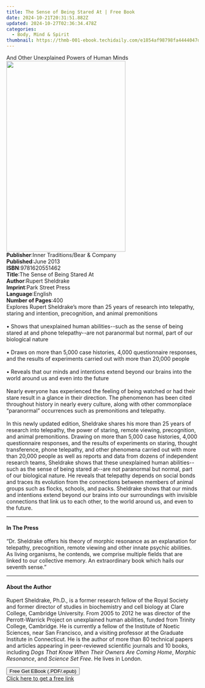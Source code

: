 ```yaml
---
title: The Sense of Being Stared At | Free Book
date: 2024-10-21T20:31:51.882Z
updated: 2024-10-27T02:36:34.478Z
categories:
  - Body, Mind & Spirit
thumbnail: https://thmb-001-ebook.techidaily.com/e1854af98798fa4444047d3617a4089a72cc1ad02c4316f0544d41e4ea3cff5e.jpg
---
```

<main id="book-container">
  <div class="flex flex-col">
    <div class="book-brief flex-1 py-6 px-4 sm:p-6 md:py-10 md:px-8">
      <!-- brief-->
      <div class="book-brief-main">
        And Other Unexplained Powers of Human Minds
      </div>
    </div>
    <div
      class="book-meta-info flex-1 grid gap-4 col-start-1 col-end-3 row-start-1 sm:mb-6 sm:grid-cols-4 lg:gap-6 lg:col-start-2 lg:row-end-6 lg:row-span-6 lg:mb-0"
    >
      <div
        class="book-meta-info-left place-content-center mt-4 p-4 text-sm leading-6 col-start-2 col-span-2 dark:text-slate-400"
      >
        <img
          class="w-full h-500 object-cover rounded-lg sm:h-255 sm:col-span-2 lg:col-span-full"
          src="https://img-001-ebook.techidaily.com/8fead2ce02b1a35dcbc4f1c5cb024be5d202120276ab42246d1b59bef8d99084.jpg"
          alt=""
          width="312"
          height="500"
        />
      </div>
      <div
        class="book-meta-info-right mt-2 col-start-1 row-start-2 col-span-3 self-center"
      >
        <!-- meta data  -->
        <div class="flex flex-col px-4 md:px-8">
          <div class="flex-1">
            <strong>Publisher</strong>:<span class="px-2"
              >Inner Traditions/Bear &amp; Company</span
            >
          </div>
          <div class="flex-1">
            <strong>Published</strong>:<span class="px-2">June 2013</span>
          </div>
          <div class="flex-1">
            <strong>ISBN</strong>:<span class="px-2">9781620551462</span>
          </div>
          <div class="flex-1">
            <strong>Title</strong>:<span class="px-2"
              >The Sense of Being Stared At</span
            >
          </div>
          <div class="flex-1">
            <strong>Author</strong>:<span class="px-2">Rupert Sheldrake</span>
          </div>
          <div class="flex-1">
            <strong>Imprint</strong>:<span class="px-2">Park Street Press</span>
          </div>
          <div class="flex-1">
            <strong>Language</strong>:<span class="px-2">English</span>
          </div>
          <div class="flex-1">
            <strong>Number of Pages</strong>:<span class="px-2">400</span>
          </div>
        </div>
      </div>
    </div>
    <div class="book-description flex-1 py-6 px-4 sm:p-6 md:py-10 md:px-8">
      <div class="book-description-main">
        <div accordion-content="" id="description">
          Explores Rupert Sheldrake’s more than 25 years of research into
          telepathy, staring and intention, precognition, and animal
          premonitions <br />
          <br />• Shows that unexplained human abilities--such as the sense of
          being stared at and phone telepathy--are not paranormal but normal,
          part of our biological nature <br />
          <br />• Draws on more than 5,000 case histories, 4,000 questionnaire
          responses, and the results of experiments carried out with more than
          20,000 people <br />
          <br />• Reveals that our minds and intentions extend beyond our brains
          into the world around us and even into the future <br />
          <br />Nearly everyone has experienced the feeling of being watched or
          had their stare result in a glance in their direction. The phenomenon
          has been cited throughout history in nearly every culture, along with
          other commonplace “paranormal” occurrences such as premonitions and
          telepathy. <br />
          <br />In this newly updated edition, Sheldrake shares his more than 25
          years of research into telepathy, the power of staring, remote
          viewing, precognition, and animal premonitions. Drawing on more than
          5,000 case histories, 4,000 questionnaire responses, and the results
          of experiments on staring, thought transference, phone telepathy, and
          other phenomena carried out with more than 20,000 people as well as
          reports and data from dozens of independent research teams, Sheldrake
          shows that these unexplained human abilities--such as the sense of
          being stared at--are not paranormal but normal, part of our biological
          nature. He reveals that telepathy depends on social bonds and traces
          its evolution from the connections between members of animal groups
          such as flocks, schools, and packs. Sheldrake shows that our minds and
          intentions extend beyond our brains into our surroundings with
          invisible connections that link us to each other, to the world around
          us, and even to the future.
        </div>
        <div class="accordion-fader"></div>
      </div>
    </div>
    <div class="book-excerpts flex-1 py-6 px-4 sm:p-6 md:py-10 md:px-8">
      <!-- excerpts-->
      <div class="book-excerpts-main">
        <hr />
        <h4 class="placeholder placeholder-heading">
          <span>In The Press</span>
        </h4>
        <p>
          “Dr. Sheldrake offers his theory of morphic resonance as an
          explanation for telepathy, precognition, remote viewing and other
          innate psychic abilities. As living organisms, he contends, we
          comprise multiple fields that are linked to our collective memory. An
          extraordinary book which hails our seventh sense.”
        </p>
      </div>
    </div>
    <div class="book-about-author flex-1 py-6 px-4 sm:p-6 md:py-10 md:px-8">
      <!-- about author-->
      <div class="book-main-author-main">
        <hr />
        <h4 class="placeholder placeholder-heading">
          <span>About the Author</span>
        </h4>
        <p>
          Rupert Sheldrake, Ph.D., is a former research fellow of the Royal
          Society and former director of studies in biochemistry and cell
          biology at Clare College, Cambridge University. From 2005 to 2012 he
          was director of the Perrott-Warrick Project on unexplained human
          abilities, funded from Trinity College, Cambridge. He is currently a
          fellow of the Institute of Noetic Sciences, near San Francisco, and a
          visiting professor at the Graduate Institute in Connecticut. He is the
          author of more than 80 technical papers and articles appearing in
          peer-reviewed scientific journals and 10 books, including
          <i>Dogs That Know When Their Owners Are Coming Home</i>,
          <i>Morphic Resonance</i>, and <i>Science Set Free</i>. He lives in
          London.
        </p>
      </div>
    </div>
    <div class="book-free-get flex-1 py-6 px-4 sm:p-6 md:py-10 md:px-8">
      <button
        id="btn-free-get"
        class="bg-blue-500 hover:bg-blue-700 text-white font-bold py-2 px-4 rounded"
      >
        Free Get EBook (.PDF/.epub)
      </button>
      <div id="countdown-display" class="px-2 text-lg mt-2"></div>
      <a
        id="free-link"
        class="hidden bg-blue-500 hover:bg-blue-700 text-white font-bold py-2 px-4 rounded"
        href="https://www.ebooks.com/en-us/book/95783024/the-sense-of-being-stared-at/rupert-sheldrake/"
        target="_blank"
        >Click here to get a free link</a
      >
    </div>
    <script>
      let countdownTime = 0;
      let countdownInterval = null;
      document
        .getElementById('btn-free-get')
        .addEventListener('click', startCountdown);
      function startCountdown() {
        countdownTime = new Date().getTime() + 60000 * 3;
        countdownInterval = setInterval(updateCountdown, 1000);
        document.getElementById('btn-free-get').disabled = true;
        document
          .getElementById('btn-free-get')
          .classList.add('bg-gray-500', 'cursor-not-allowed');
      }
      function updateCountdown() {
        let currentTime = new Date().getTime();
        let timeLeft = countdownTime - currentTime;
        let secondsLeft = Math.floor(timeLeft / 1000);
        document.getElementById('countdown-display').innerHTML =
          `Remaining time: ${secondsLeft} seconds.`;
        if (secondsLeft <= 0) {
          clearInterval(countdownInterval);
          document.getElementById('btn-free-get').classList.add('hidden');
          document.getElementById('free-link').classList.remove('hidden');
          document.getElementById('countdown-display').innerHTML = '';
        }
      }
    </script>
  </div>
</main>

<ins class="adsbygoogle"
      style="display:block"
      data-ad-client="ca-pub-7571918770474297"
      data-ad-slot="8358498916"
      data-ad-format="auto"
      data-full-width-responsive="true"></ins>
    